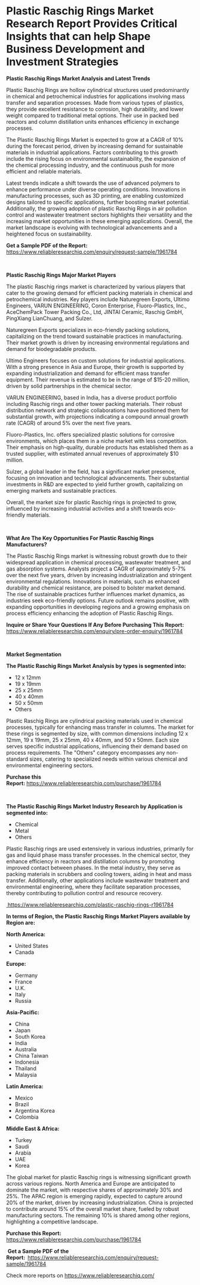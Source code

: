 <p><h1>Plastic Raschig Rings Market Research Report Provides Critical Insights that can help Shape Business Development and Investment Strategies</h1></p><p><strong>Plastic Raschig Rings Market Analysis and Latest Trends</strong></p>
<p><p>Plastic Raschig Rings are hollow cylindrical structures used predominantly in chemical and petrochemical industries for applications involving mass transfer and separation processes. Made from various types of plastics, they provide excellent resistance to corrosion, high durability, and lower weight compared to traditional metal options. Their use in packed bed reactors and column distillation units enhances efficiency in exchange processes.</p><p>The Plastic Raschig Rings Market is expected to grow at a CAGR of 10% during the forecast period, driven by increasing demand for sustainable materials in industrial applications. Factors contributing to this growth include the rising focus on environmental sustainability, the expansion of the chemical processing industry, and the continuous push for more efficient and reliable materials. </p><p>Latest trends indicate a shift towards the use of advanced polymers to enhance performance under diverse operating conditions. Innovations in manufacturing processes, such as 3D printing, are enabling customized designs tailored to specific applications, further boosting market potential. Additionally, the growing adoption of plastic Raschig Rings in air pollution control and wastewater treatment sectors highlights their versatility and the increasing market opportunities in these emerging applications. Overall, the market landscape is evolving with technological advancements and a heightened focus on sustainability.</p></p>
<p><strong>Get a Sample PDF of the Report:&nbsp;</strong> <a href="https://www.reliableresearchiq.com/enquiry/request-sample/1961784?utm_campaign=2754&utm_medium=2&utm_source=Github&utm_content=ia&utm_term=08042025&utm_id=plastic-raschig-rings">https://www.reliableresearchiq.com/enquiry/request-sample/1961784</a></p>
<p>&nbsp;</p>
<p><strong>Plastic Raschig Rings Major Market Players</strong></p>
<p><p>The plastic Raschig rings market is characterized by various players that cater to the growing demand for efficient packing materials in chemical and petrochemical industries. Key players include Naturegreen Exports, Ultimo Engineers, VARUN ENGINEERING, Coron Enterprise, Fluoro-Plastics, Inc., AceChemPack Tower Packing Co., Ltd, JINTAI Ceramic, Raschig GmbH, PingXiang LianChuang, and Sulzer.</p><p>Naturegreen Exports specializes in eco-friendly packing solutions, capitalizing on the trend toward sustainable practices in manufacturing. Their market growth is driven by increasing environmental regulations and demand for biodegradable products.</p><p>Ultimo Engineers focuses on custom solutions for industrial applications. With a strong presence in Asia and Europe, their growth is supported by expanding industrialization and demand for efficient mass transfer equipment. Their revenue is estimated to be in the range of $15-20 million, driven by solid partnerships in the chemical sector.</p><p>VARUN ENGINEERING, based in India, has a diverse product portfolio including Raschig rings and other tower packing materials. Their robust distribution network and strategic collaborations have positioned them for substantial growth, with projections indicating a compound annual growth rate (CAGR) of around 5% over the next five years.</p><p>Fluoro-Plastics, Inc. offers specialized plastic solutions for corrosive environments, which places them in a niche market with less competition. Their emphasis on high-quality, durable products has established them as a trusted supplier, with estimated annual revenues of approximately $10 million.</p><p>Sulzer, a global leader in the field, has a significant market presence, focusing on innovation and technological advancements. Their substantial investments in R&D are expected to yield further growth, capitalizing on emerging markets and sustainable practices.</p><p>Overall, the market size for plastic Raschig rings is projected to grow, influenced by increasing industrial activities and a shift towards eco-friendly materials.</p></p>
<p>&nbsp;</p>
<p><strong>What Are The Key Opportunities For Plastic Raschig Rings Manufacturers?</strong></p>
<p><p>The Plastic Raschig Rings market is witnessing robust growth due to their widespread application in chemical processing, wastewater treatment, and gas absorption systems. Analysts project a CAGR of approximately 5-7% over the next five years, driven by increasing industrialization and stringent environmental regulations. Innovations in materials, such as enhanced durability and chemical resistance, are poised to bolster market demand. The rise of sustainable practices further influences market dynamics, as industries seek eco-friendly options. Future outlook remains positive, with expanding opportunities in developing regions and a growing emphasis on process efficiency enhancing the adoption of Plastic Raschig Rings.</p></p>
<p><strong>Inquire or Share Your Questions If Any Before Purchasing This Report:</strong> <a href="https://www.reliableresearchiq.com/enquiry/pre-order-enquiry/1961784?utm_campaign=2754&utm_medium=2&utm_source=Github&utm_content=ia&utm_term=08042025&utm_id=plastic-raschig-rings">https://www.reliableresearchiq.com/enquiry/pre-order-enquiry/1961784</a></p>
<p>&nbsp;</p>
<p><strong>Market Segmentation</strong></p>
<p><strong>The Plastic Raschig Rings Market Analysis by types is segmented into:</strong></p>
<p><ul><li>12 x 12mm</li><li>19 x 19mm</li><li>25 x 25mm</li><li>40 x 40mm</li><li>50 x 50mm</li><li>Others</li></ul></p>
<p><p>Plastic Raschig Rings are cylindrical packing materials used in chemical processes, typically for enhancing mass transfer in columns. The market for these rings is segmented by size, with common dimensions including 12 x 12mm, 19 x 19mm, 25 x 25mm, 40 x 40mm, and 50 x 50mm. Each size serves specific industrial applications, influencing their demand based on process requirements. The "Others" category encompasses any non-standard sizes, catering to specialized needs within various chemical and environmental engineering sectors.</p></p>
<p><strong>Purchase this Report:&nbsp;</strong><a href="https://www.reliableresearchiq.com/purchase/1961784?utm_campaign=2754&utm_medium=2&utm_source=Github&utm_content=ia&utm_term=08042025&utm_id=plastic-raschig-rings">https://www.reliableresearchiq.com/purchase/1961784</a></p>
<p>&nbsp;</p>
<p><strong>The Plastic Raschig Rings Market Industry Research by Application is segmented into:</strong></p>
<p><ul><li>Chemical</li><li>Metal</li><li>Others</li></ul></p>
<p><p>Plastic Raschig rings are used extensively in various industries, primarily for gas and liquid phase mass transfer processes. In the chemical sector, they enhance efficiency in reactors and distillation columns by promoting improved contact between phases. In the metal industry, they serve as packing materials in scrubbers and cooling towers, aiding in heat and mass transfer. Additionally, other applications include wastewater treatment and environmental engineering, where they facilitate separation processes, thereby contributing to pollution control and resource recovery.</p></p>
<p><a href="https://www.reliableresearchiq.com/plastic-raschig-rings-r1961784?utm_campaign=2754&utm_medium=2&utm_source=Github&utm_content=ia&utm_term=08042025&utm_id=plastic-raschig-rings">&nbsp;https://www.reliableresearchiq.com/plastic-raschig-rings-r1961784</a></p>
<p><strong>In terms of Region, the Plastic Raschig Rings Market Players available by Region are:</strong></p>
<p>
    <p> <strong> North America: </strong>
        <ul>
            <li>United States</li>
            <li>Canada</li>
        </ul>
        </p> 
    <p> <strong> Europe: </strong>
        <ul>
            <li>Germany</li>
            <li>France</li>
            <li>U.K.</li>
            <li>Italy</li>
            <li>Russia</li>
        </ul>
        </p> 
    <p> <strong> Asia-Pacific: </strong>
        <ul>
            <li>China</li>
            <li>Japan</li>
            <li>South Korea</li>
            <li>India</li>
            <li>Australia</li>
            <li>China Taiwan</li>
            <li>Indonesia</li>
            <li>Thailand</li>
            <li>Malaysia</li>
        </ul>
        </p> 
    <p> <strong> Latin America: </strong>
        <ul>
            <li>Mexico</li>
            <li>Brazil</li>
            <li>Argentina Korea</li>
            <li>Colombia</li>
        </ul>
        </p> 
    <p> <strong> Middle East & Africa: </strong>
        <ul>
            <li>Turkey</li>
            <li>Saudi</li>
            <li>Arabia</li>
            <li>UAE</li>
            <li>Korea</li>
        </ul>
    </p>
    </p>
<p><p>The global market for plastic Raschig rings is witnessing significant growth across various regions. North America and Europe are anticipated to dominate the market, with respective shares of approximately 30% and 25%. The APAC region is emerging rapidly, expected to capture around 20% of the market, driven by increasing industrialization. China is projected to contribute around 15% of the overall market share, fueled by robust manufacturing sectors. The remaining 10% is shared among other regions, highlighting a competitive landscape.</p></p>
<p><strong>Purchase this Report: </strong><a href="https://www.reliableresearchiq.com/purchase/1961784?utm_campaign=2754&utm_medium=2&utm_source=Github&utm_content=ia&utm_term=08042025&utm_id=plastic-raschig-rings">https://www.reliableresearchiq.com/purchase/1961784</a></p>
<p>&nbsp;<strong>Get a Sample PDF of the Report:&nbsp;&nbsp;</strong><a href="https://www.reliableresearchiq.com/enquiry/request-sample/1961784?utm_campaign=2754&utm_medium=2&utm_source=Github&utm_content=ia&utm_term=08042025&utm_id=plastic-raschig-rings">https://www.reliableresearchiq.com/enquiry/request-sample/1961784</a></p>
<p><strong></strong></p>
<p>Check more reports on <a href="https://www.reliableresearchiq.com/?utm_campaign=2754&utm_medium=2&utm_source=Github&utm_content=ia&utm_term=08042025&utm_id=plastic-raschig-rings">https://www.reliableresearchiq.com/</a></p>
